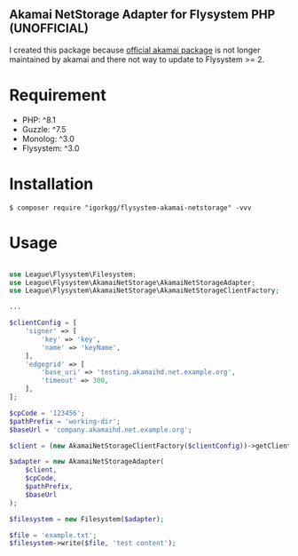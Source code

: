 ## Akamai NetStorage Adapter for Flysystem PHP (UNOFFICIAL)

I created this package because [official akamai package](https://github.com/akamai/NetStorageKit-PHP) is not longer maintained by akamai and there not way to update to Flysystem >= 2.


# Requirement

-   PHP: ^8.1
-   Guzzle: ^7.5
-   Monolog: ^3.0
-   Flysystem: ^3.0

# Installation

```shell
$ composer require "igorkgg/flysystem-akamai-netstorage" -vvv
```

# Usage

```php

use League\Flysystem\Filesystem;
use League\Flysystem\AkamaiNetStorage\AkamaiNetStorageAdapter;
use League\Flysystem\AkamaiNetStorage\AkamaiNetStorageClientFactory;

...

$clientConfig = [
    'signer' => [
        'key' => 'key',
        'name' => 'keyName',
    ],
    'edgegrid' => [
        'base_uri' => 'testing.akamaihd.net.example.org',
        'timeout' => 300,
    ],
];

$cpCode = '123456';
$pathPrefix = 'working-dir';
$baseUrl = 'company.akamaihd.net.example.org';

$client = (new AkamaiNetStorageClientFactory($clientConfig))->getClient();

$adapter = new AkamaiNetStorageAdapter(
    $client,
    $cpCode,
    $pathPrefix,
    $baseUrl
);

$filesystem = new Filesystem($adapter);

$file = 'example.txt';
$filesystem->write($file, 'test content');
